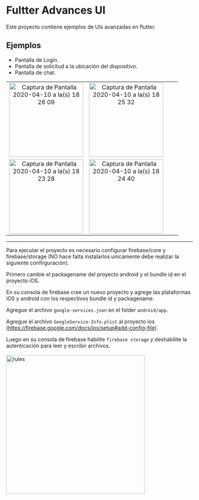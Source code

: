 # Fultter Advances UI

Este proyecto contiene ejemplos de UIs avanzadas en flutter.

## Ejemplos
- Pantalla de Login.
- Pantalla de solicitud a la ubicación del dispositivo.
- Pantalla de chat.

|  |   |  |  |
| :---:   | :-: | :-: | :-: |
| <img width="200" alt="Captura de Pantalla 2020-04-10 a la(s) 18 26 09" src="https://user-images.githubusercontent.com/15864336/79029153-c45d2a80-7b58-11ea-8564-a26734fb7879.png">| <img width="200" alt="Captura de Pantalla 2020-04-10 a la(s) 18 25 32" src="https://user-images.githubusercontent.com/15864336/79029166-d63ecd80-7b58-11ea-95c4-236f1b1527f2.png">
 | <img width="200" alt="Captura de Pantalla 2020-04-10 a la(s) 18 23 28" src="https://user-images.githubusercontent.com/15864336/79029176-e3f45300-7b58-11ea-8a06-cc85ff32270e.png"> | <img width="200" alt="Captura de Pantalla 2020-04-10 a la(s) 18 24 40" src="https://user-images.githubusercontent.com/15864336/79029184-ed7dbb00-7b58-11ea-8cfd-23ae954a0a78.png"> |










---
Para ejecutar el proyecto es necesario configurar firebase/core y firebase/storage (NO hace falta instalarlos unicamente debe realizar la siguiente confirguración).


Primero cambie el packagename del proyecto android y el bundle id en el proyecto iOS.

En su consola de firebase cree un nuevo proyecto y agrege las plataformas iOS y android con los respectivos bundle id y packagename.


Agregue el archivo `google-services.json` en el folder `android/app`.

Agregue el archivo `GoogleService-Info.plist` al proyecto ios (https://firebase.google.com/docs/ios/setup#add-config-file).

Luego en su consola de firebase habilite `firebase storage` y deshabilite la autenticación para leer y escribir archivos.
<br/>
<br/>
<img width="374" alt="rules" src="https://user-images.githubusercontent.com/15864336/79029040-3c772080-7b58-11ea-9ffc-883062a2d2af.png">



